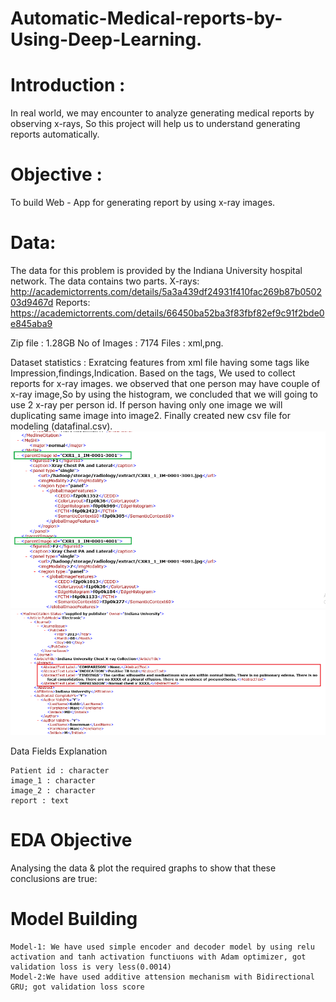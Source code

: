 # Automatic-Medical-reports-by-Using-Deep-Learning.
# Introduction :
In real world, we may encounter to analyze generating medical reports by observing x-rays, So this project will help us to understand generating reports automatically.

# Objective :
To build Web - App for generating report by using x-ray images.

# Data:
The data for this problem is provided by the Indiana University hospital network. The data contains two parts.
X-rays: http://academictorrents.com/details/5a3a439df24931f410fac269b87b050203d9467d
Reports: https://academictorrents.com/details/66450ba52ba3f83fbf82ef9c91f2bde0e845aba9

Zip file : 1.28GB
No of Images : 7174
Files : xml,png.

Dataset statistics :
Exratcing features from xml file having some tags like Impression,findings,Indication. Based on the tags, We used to collect reports for x-ray images.
we observed that one person may have couple of x-ray image,So by using the histogram, we concluded that we will going to use 2 x-ray per person id.
If person having only one image we will duplicating same image into image2. 
Finally created new csv file for modeling (datafinal.csv).
<img src="https://github.com/anant123-ai/Medical-Report-Generation-Using-Deep-Learning/blob/main/1_ZJ7IviuFk9P2Nj7YGhPoQQ.png">
<img src="https://github.com/anant123-ai/Medical-Report-Generation-Using-Deep-Learning/blob/main/1_ssDAFqny1fJXY15AuoufaA.png">

Data Fields Explanation

    Patient id : character
    image_1 : character
    image_2 : character
    report : text
    
# EDA Objective
Analysing the data & plot the required graphs to show that these conclusions are true:


# Model Building
    Model-1: We have used simple encoder and decoder model by using relu activation and tanh activation functiuons with Adam optimizer, got validation loss is very less(0.0014)
    Model-2:We have used additive attension mechanism with Bidirectional GRU; got validation loss score
